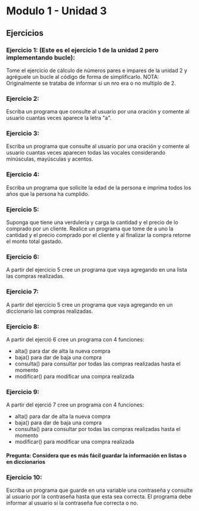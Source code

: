 # Modulo 1 - Unidad 3

## Ejercicios

### Ejercicio 1: (Este es el ejercicio 1 de la unidad 2 pero implementando bucle):
Tome el ejercicio de cálculo de números pares e impares de la unidad 2 y agréguele un bucle al código de forma de simplificarlo.
NOTA: Originalmente se trataba de informar si un nro era o no multiplo de 2.

### Ejercicio 2:
Escriba un programa que consulte al usuario por una oración y comente al usuario cuantas veces aparece la letra "a".

### Ejercicio 3:
Escriba un programa que consulte al usuario por una oración y comente al usuario cuantas veces aparecen todas las vocales considerando minúsculas, mayúsculas y acentos.

### Ejercicio 4:
Escriba un programa que solicite la edad de la persona e imprima todos los años que la persona ha cumplido.

### Ejercicio 5:
Suponga que tiene una verdulería y carga la cantidad y el precio de lo comprado por un cliente.
Realice un programa que tome de a uno la cantidad y el precio comprado por el cliente y al finalizar la compra retorne el monto total gastado.

### Ejercicio 6:
A partir del ejercicio 5 cree un programa que vaya agregando en una lista las compras realizadas.

### Ejercicio 7:
A partir del ejercicio 5 cree un programa que vaya agregando en un diccionario las compras realizadas.

### Ejercicio 8:
A partir del ejerció 6 cree un programa con 4 funciones:
* alta() para dar de alta la nueva compra
* baja() para dar de baja una compra
* consulta() para consultar por todas las compras realizadas hasta el momento
* modificar() para modificar una compra realizada

### Ejercicio 9:
A partir del ejerció 7 cree un programa con 4 funciones:
* alta() para dar de alta la nueva compra
* baja() para dar de baja una compra
* consulta() para consultar por todas las compras realizadas hasta el momento
* modificar() para modificar una compra realizada

#### Pregunta: Considera que es más fácil guardar la información en listas o en diccionarios

### Ejercicio 10:
Escriba un programa que guarde en una variable una contraseña y consulte al usuario por la contraseña hasta que esta sea correcta.
El programa debe informar al usuario si la contraseña fue correcta o no.